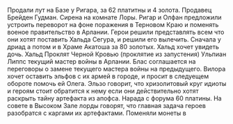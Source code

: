 Продали лут на Базе у Ригара, за 62 платитны и 4 золота. Продавец Брейден Гудман.
Сирена на комнате Лоры. 
Ригар и Олфан предложили устроить переворот на фоне поражения в Терновом Краю и поменять военое правительство в Арлании. 
Герои решили представлять всем что они хотят поставить Хальда Сегура, и решили его вылечить. Сначала у дриад а потом и в Храме Акатоша за 80 золотых. Хальд хочет увидеть дочь. Хальд Проклят Черной Кровью (проклятие из запустения)
Ульпиан Липпс текущий мастер войны в Арлании. 
Блас соглашается на переговоры о замене текущего мастера войны на предыдущего. 
Вилора хочет оставить эльфов с их армей в городе, и просит в следуещем обороте помочь ей Олега. 
Эльзо говорит, что хризолитовый круг идиоты и героям стоит обратится к нему если они действительно хотят раскрыть тайну артефакта из апофса. 
Нарада с форума 60 платины. На совете в Высоком Зале лорды говорят, что главная задача героев разобратся с каргами их артефактами. 
Поменяли монеты в 
